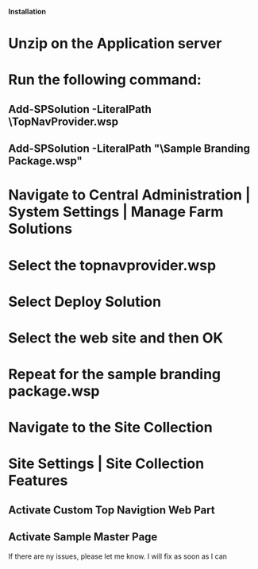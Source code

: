 **Installation**
# Unzip on the Application server
# Run the following command:
## Add-SPSolution -LiteralPath <Full path>\TopNavProvider.wsp
## Add-SPSolution -LiteralPath "<FullPath>\Sample Branding Package.wsp"
# Navigate to Central Administration | System Settings | Manage Farm Solutions
# Select the topnavprovider.wsp
# Select Deploy Solution
# Select the web site and then OK
# Repeat for the sample branding package.wsp
# Navigate to the Site Collection
# Site Settings | Site Collection Features
## Activate Custom Top Navigtion Web Part
## Activate Sample Master Page

If there are ny issues, please let me know. I will fix as soon as I can